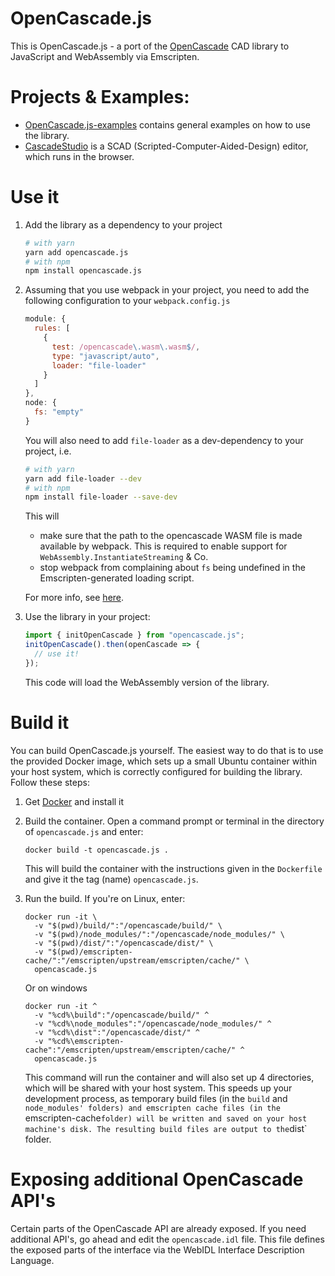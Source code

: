 OpenCascade.js
==============

This is OpenCascade.js - a port of the [OpenCascade](https://www.opencascade.com/) CAD library to JavaScript and WebAssembly via Emscripten.

# Projects & Examples:

* [OpenCascade.js-examples](https://github.com/donalffons/opencascade.js-examples) contains general examples on how to use the library.
* [CascadeStudio](https://zalo.github.io/CascadeStudio/) is a SCAD (Scripted-Computer-Aided-Design) editor, which runs in the browser.

# Use it

1. Add the library as a dependency to your project

    ```sh
    # with yarn
    yarn add opencascade.js
    # with npm
    npm install opencascade.js
    ```

2. Assuming that you use webpack in your project, you need to add the following configuration to your `webpack.config.js`

    ``` javascript
    module: {
      rules: [
        {
          test: /opencascade\.wasm\.wasm$/,
          type: "javascript/auto",
          loader: "file-loader"
        }
      ]
    },
    node: {
      fs: "empty"
    }
    ```
    You will also need to add `file-loader` as a dev-dependency to your project, i.e.

    ```sh
    # with yarn
    yarn add file-loader --dev
    # with npm
    npm install file-loader --save-dev
    ```

    This will

    * make sure that the path to the opencascade WASM file is made available by webpack. This is required to enable support for `WebAssembly.InstantiateStreaming` & Co.
    * stop webpack from complaining about `fs` being undefined in the Emscripten-generated loading script.
    
    For more info, see [here](https://gist.github.com/surma/b2705b6cca29357ebea1c9e6e15684cc).

3. Use the library in your project:
    ``` javascript
    import { initOpenCascade } from "opencascade.js";
    initOpenCascade().then(openCascade => {
      // use it!
    });
    ```
    This code will load the WebAssembly version of the library.

# Build it

You can build OpenCascade.js yourself. The easiest way to do that is to use the provided Docker image, which sets up a small Ubuntu container within your host system, which is correctly configured for building the library. Follow these steps:

1. Get [Docker](https://www.docker.com/) and install it

2. Build the container. Open a command prompt or terminal in the directory of `opencascade.js` and enter:
    ```
    docker build -t opencascade.js .
    ```
    This will build the container with the instructions given in the `Dockerfile` and give it the tag (name) `opencascade.js`.

3. Run the build. If you're on Linux, enter:
    ```
    docker run -it \
      -v "$(pwd)/build/":"/opencascade/build/" \
      -v "$(pwd)/node_modules/":"/opencascade/node_modules/" \
      -v "$(pwd)/dist/":"/opencascade/dist/" \
      -v "$(pwd)/emscripten-cache/":"/emscripten/upstream/emscripten/cache/" \
      opencascade.js
    ```
    Or on windows
    ```
    docker run -it ^
      -v "%cd%\build":"/opencascade/build/" ^
      -v "%cd%\node_modules":"/opencascade/node_modules/" ^
      -v "%cd%\dist":"/opencascade/dist/" ^
      -v "%cd%\emscripten-cache":"/emscripten/upstream/emscripten/cache/" ^
      opencascade.js
    ```
    This command will run the container and will also set up 4 directories, which will be shared with your host system. This speeds up your development process, as temporary build files (in the `build` and `node_modules' folders) and emscripten cache files (in the `emscripten-cache` folder) will be written and saved on your host machine's disk. The resulting build files are output to the `dist` folder.

# Exposing additional OpenCascade API's

Certain parts of the OpenCascade API are already exposed. If you need additional API's, go ahead and edit the `opencascade.idl` file. This file defines the exposed parts of the interface via the WebIDL Interface Description Language.
